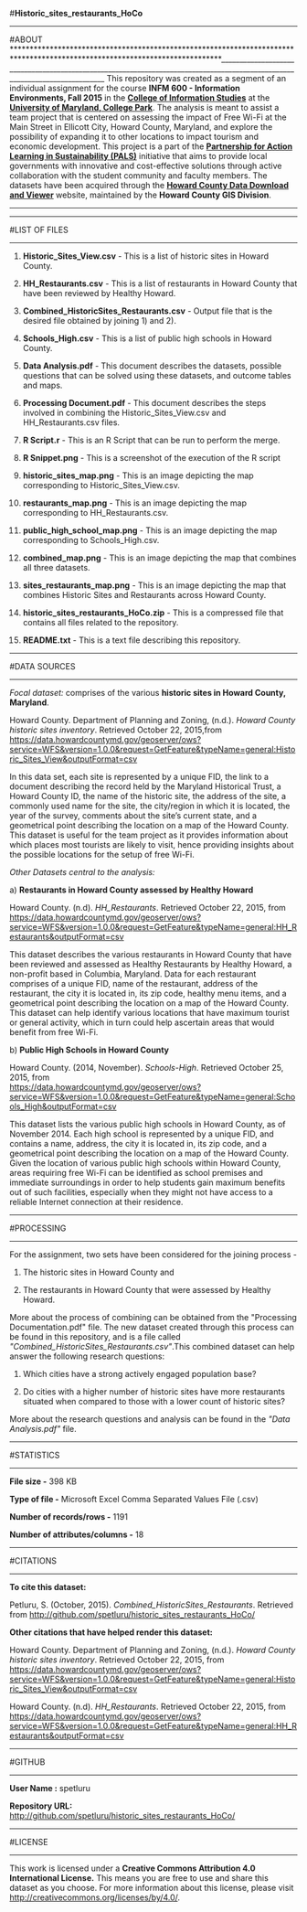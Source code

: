 #**Historic_sites_restaurants_HoCo**

****************************************************************************************************************************
#ABOUT 
****************************************************************************************************************************____________________________________________________________________________________________________________________________
This repository was created as a segment of an individual assignment for the course **INFM 600 - Information Environments, Fall 2015** in the **[College of Information Studies](http://ischool.umd.edu/)** at the **[University of Maryland, College Park](http://www.umd.edu/)**. The analysis is meant to assist a team project that is centered on assessing the impact of Free Wi-Fi at the Main Street in Ellicott City, Howard County, Maryland, and explore the possibility of expanding it to other locations to impact tourism and economic development. This project is a part of the **[Partnership for Action Learning in Sustainability (PALS)](http://smartgrowth.umd.edu/pals.html)** initiative that aims to provide local governments with innovative and cost-effective solutions through active collaboration with the student community and faculty members. The datasets have been acquired through the **[Howard County Data Download and Viewer](https://data.howardcountymd.gov/)** website, maintained by the **Howard County GIS Division**. 
____________________________________________________________________________________________________________________________


****************************************************************************************************************************
#LIST OF FILES 
****************************************************************************************************************************

1) **Historic_Sites_View.csv** - This is a list of historic sites in Howard County.

2) **HH_Restaurants.csv** - This is a list of restaurants in Howard County that have been reviewed by Healthy Howard.

3) **Combined_HistoricSites_Restaurants.csv** - Output file that is the desired file obtained by joining 1) and 2).

4) **Schools_High.csv** - This is a list of public high schools in Howard County.

5) **Data Analysis.pdf** - This document describes the datasets, possible questions that can be solved using these datasets, and outcome tables and maps.

6) **Processing Document.pdf** - This document describes the steps involved in combining the Historic_Sites_View.csv and HH_Restaurants.csv files.

7) **R Script.r** - This is an R Script that can be run to perform the merge.

8) **R Snippet.png** - This is a screenshot of the execution of the R script

9) **historic_sites_map.png** - This is an image depicting the map corresponding to Historic_Sites_View.csv.

10) **restaurants_map.png** - This is an image depicting the map corresponding to HH_Restaurants.csv.

11) **public_high_school_map.png** - This is an image depicting the map corresponding to Schools_High.csv.

12) **combined_map.png** - This is an image depicting the map that combines all three datasets.

13) **sites_restaurants_map.png** - This is an image depicting the map that combines Historic Sites and Restaurants across Howard County.

14) **historic_sites_restaurants_HoCo.zip** - This is a compressed file that contains all files related to the repository.

15) **README.txt** - This is a text file describing this repository.

****************************************************************************************************************************
#DATA SOURCES
****************************************************************************************************************************
*Focal dataset:* comprises of the various **historic sites in Howard County, Maryland**. 

Howard County. Department of Planning and Zoning, (n.d.). *Howard County historic sites inventory*. Retrieved October 22, 2015,from    
  https://data.howardcountymd.gov/geoserver/ows?service=WFS&version=1.0.0&request=GetFeature&typeName=general:Historic_Sites_View&outputFormat=csv

  In this data set, each site is represented by a unique FID, the link to a document describing the record held by the Maryland Historical Trust, a Howard County ID, the name of the historic site, the address of the site, a commonly used name for the site, the city/region in which it is located, the year of the survey, comments about the site’s current state, and a geometrical point describing the location on a map of the Howard County. This dataset is useful for the team project as it provides information about which places most tourists are likely to visit, hence providing insights about the possible locations for the setup of free Wi-Fi.

*Other Datasets central to the analysis:*

a) **Restaurants in Howard County assessed by Healthy Howard**

Howard County. (n.d). *HH\_Restaurants*. Retrieved October 22, 2015, from 
  https://data.howardcountymd.gov/geoserver/ows?service=WFS&version=1.0.0&request=GetFeature&typeName=general:HH_Restaurants&outputFormat=csv

  This dataset describes the various restaurants in Howard County that have been reviewed and assessed as Healthy Restaurants by Healthy Howard, a non-profit based in Columbia, Maryland. Data for each restaurant comprises of a unique FID, name of the restaurant, address of the restaurant, the city it is located in, its zip code, healthy menu items, and a geometrical point describing the location on a map of the Howard County. This dataset can help identify various locations that have maximum tourist or general activity, which in turn could help ascertain areas that would benefit from free Wi-Fi.

b) **Public High Schools in Howard County**

Howard County. (2014, November). *Schools-High*. Retrieved October 25, 2015, from  
  https://data.howardcountymd.gov/geoserver/ows?service=WFS&version=1.0.0&request=GetFeature&typeName=general:Schools_High&outputFormat=csv

  This dataset lists the various public high schools in Howard County, as of November 2014. Each high school is represented by a unique FID, and contains a name, address, the city it is located in, its zip code, and a geometrical point describing the location on a map of the Howard County. Given the location of various public high schools within Howard County, areas requiring free Wi-Fi can be identified as school premises and immediate surroundings in order to help students gain maximum benefits out of such facilities, especially when they might not have access to a reliable Internet connection at their residence.

****************************************************************************************************************************
#PROCESSING
****************************************************************************************************************************

For the assignment, two sets have been considered for the joining process - 

1) The historic sites in Howard County and

2) The restaurants in Howard County that were assessed by Healthy Howard.

  More about the process of combining can be obtained from the "Processing Documentation.pdf" file. The new dataset created through this process can be found in this repository, and is a file called *"Combined_HistoricSites_Restaurants.csv"*.This combined dataset can help answer the following research questions: 

1. Which cities have a strong actively engaged population base? 

2. Do cities with a higher number of historic sites have more restaurants situated when compared to those with a lower count of historic sites? 

More about the research questions and analysis can be found in the *"Data Analysis.pdf"* file.

****************************************************************************************************************************
#STATISTICS
****************************************************************************************************************************

**File size -** 398 KB

**Type of file -** Microsoft Excel Comma Separated Values File (.csv)

**Number of records/rows  -** 1191

**Number of attributes/columns -** 18

****************************************************************************************************************************
#CITATIONS
****************************************************************************************************************************
**To cite this dataset:**

Petluru, S. (October, 2015). *Combined_HistoricSites_Restaurants*.
  Retrieved from http://github.com/spetluru/historic_sites_restaurants_HoCo/
  
**Other citations that have helped render this dataset:** 

Howard County. Department of Planning and Zoning, (n.d.). *Howard County historic sites inventory*. Retrieved October 22, 2015, from  
  https://data.howardcountymd.gov/geoserver/ows?service=WFS&version=1.0.0&request=GetFeature&typeName=general:Historic_Sites_View&outputFormat=csv

Howard County. (n.d). *HH\_Restaurants*. Retrieved October 22, 2015, from  
  https://data.howardcountymd.gov/geoserver/ows?service=WFS&version=1.0.0&request=GetFeature&typeName=general:HH_Restaurants&outputFormat=csv

****************************************************************************************************************************
#GITHUB
****************************************************************************************************************************

**User Name :** spetluru

**Repository URL:**  http://github.com/spetluru/historic_sites_restaurants_HoCo/

****************************************************************************************************************************
#LICENSE
****************************************************************************************************************************

This work is licensed under a **Creative Commons Attribution 4.0 International License.** This means you are free to use and share this dataset as you choose. For more information about this license, please visit http://creativecommons.org/licenses/by/4.0/. 
